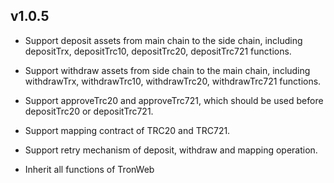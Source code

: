## v1.0.5
- Support deposit assets from main chain to the side chain,  including depositTrx, depositTrc10, depositTrc20, depositTrc721 functions.

- Support withdraw assets from side chain to the main chain,  including withdrawTrx,  withdrawTrc10, withdrawTrc20,  withdrawTrc721 functions.

- Support approveTrc20 and approveTrc721,  which should be used before depositTrc20 or depositTrc721.

- Support mapping contract of TRC20 and TRC721.

- Support retry mechanism of deposit, withdraw and mapping operation. 

- Inherit all functions of TronWeb

  